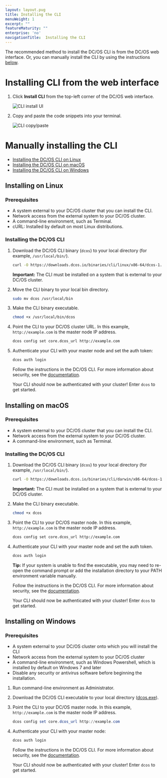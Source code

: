 ```yaml
---
layout: layout.pug
title: Installing the CLI
menuWeight: 1
excerpt: ""
featureMaturity: ""
enterprise: 'no'
navigationTitle:  Installing the CLI
---
```


<!-- This source repo for this topic is https://github.com/dcos/dcos-docs -->


The recommended method to install the DC/OS CLI is from the DC/OS web interface. Or, you can manually install the CLI by using the instructions [below](#manual). 

# Installing CLI from the web interface

1.  Click **Install CLI** from the top-left corner of the DC/OS web interface.

    ![CLI install UI](/1.9/img/install-cli.png)
    
1.  Copy and paste the code snippets into your terminal.

    ![CLI copy/paste](/1.9/img/install-cli-terminal.png)

# <a name="manual"></a>Manually installing the CLI

*   [Installing the DC/OS CLI on Linux](#linux)
*   [Installing the DC/OS CLI on macOS](#osx)
*   [Installing the DC/OS CLI on Windows](#windows)

## <a name="linux"></a>Installing on Linux

### Prerequisites

*   A system external to your DC/OS cluster that you can install the CLI.
*   Network access from the external system to your DC/OS cluster.
*   A command-line environment, such as Terminal.
*   cURL: Installed by default on most Linux distributions.

### Installing the DC/OS CLI

1.  Download the DC/OS CLI binary (`dcos`) to your local directory (for example, `/usr/local/bin/`).

    ```bash
    curl -O https://downloads.dcos.io/binaries/cli/linux/x86-64/dcos-1.9/dcos
    ```

    **Important:** The CLI must be installed on a system that is external to your DC/OS cluster.

1.  Move the CLI binary to your local bin directory.

    ```bash
    sudo mv dcos /usr/local/bin 
    ```

1.  Make the CLI binary executable.

    ```bash
    chmod +x /usr/local/bin/dcos
    ```

1.  Point the CLI to your DC/OS cluster URL. In this example, `http://example.com` is the master node IP address.

    ```bash
    dcos config set core.dcos_url http://example.com
    ```

1.  Authenticate your CLI with your master node and set the auth token:

    ```bash
    dcos auth login
    ```

    Follow the instructions in the DC/OS CLI. For more information about security, see the [documentation](/1.9/security/).

    Your CLI should now be authenticated with your cluster! Enter `dcos` to get started.

## <a name="osx"></a>Installing on macOS

### Prerequisites

*   A system external to your DC/OS cluster that you can install the CLI.
*   Network access from the external system to your DC/OS cluster.
*   A command-line environment, such as Terminal.

### Installing the DC/OS CLI

1.  Download the DC/OS CLI binary (`dcos`) to your local directory (for example, `/usr/local/bin/`).

    ```bash
    curl -O https://downloads.dcos.io/binaries/cli/darwin/x86-64/dcos-1.9/dcos
    ```

    **Important:** The CLI must be installed on a system that is external to your DC/OS cluster.

1.  Make the CLI binary executable.

    ```bash
    chmod +x dcos
    ```
    
1.  Point the CLI to your DC/OS master node. In this example, `http://example.com` is the master node IP address.

    ```bash
    dcos config set core.dcos_url http://example.com
    ```

1.  Authenticate your CLI with your master node and set the auth token.

    ```bash
    dcos auth login
    ```

    **Tip:** If your system is unable to find the executable, you may need to re-open the command prompt or add the installation directory to your PATH environment variable manually.

    Follow the instructions in the DC/OS CLI. For more information about security, see the [documentation](/1.9/security/).

    Your CLI should now be authenticated with your cluster! Enter `dcos` to get started.

## <a name="windows"></a>Installing on Windows

### Prerequisites

*   A system external to your DC/OS cluster onto which you will install the CLI
*   Network access from the external system to your DC/OS cluster
*   A command-line environment, such as Windows Powershell, which is installed by default on Windows 7 and later
*   Disable any security or antivirus software before beginning the installation.


1.  Run command-line environment as Administrator.

1.  Download the DC/OS CLI executable to your local directory ([dcos.exe](https://downloads.dcos.io/binaries/cli/windows/x86-64/dcos-1.9/dcos.exe)).

1.  Point the CLI to your DC/OS master node. In this example, `http://example.com` is the master node IP address.

    ```powershell
    dcos config set core.dcos_url http://example.com
    ```

1.  Authenticate your CLI with your master node:

    ```powershell
    dcos auth login
    ```

    Follow the instructions in the DC/OS CLI. For more information about security, see the [documentation](/1.9/security/).

    Your CLI should now be authenticated with your cluster! Enter `dcos` to get started.
